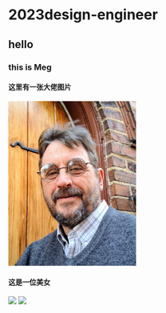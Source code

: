 # 2023design-engineer
## hello
### this is Meg
#### 这里有一张大佬图片
![](scott_hudson_photo.jpg)
#### 这是一位美女
![](http://objectmc2.oss-cn-shenzhen.aliyuncs.com/yhdoc/20230926/202309260932261511073933.jpeg)
![](http://www.grs.zju.edu.cn/_upload/tpl/0a/0a/2570/template2570/images/logo-header.png)

